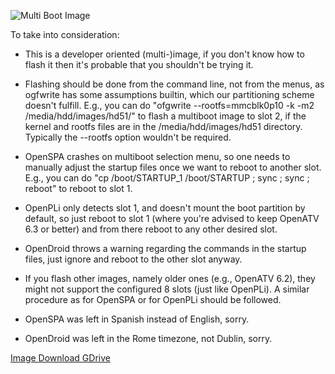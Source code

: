 ![Multi Boot Image](https://github.com/oottppxx/enigma2/blob/master/mutanthd51/hd51x8mi.jpg)


To take into consideration:

* This is a developer oriented (multi-)image, if you don't know how to flash it
  then it's probable that you shouldn't be trying it.

* Flashing should be done from the command line, not from the menus, as ogfwrite
  has some assumptions builtin, which our partitioning scheme doesn't fulfill.
  E.g., you can do "ofgwrite --rootfs=mmcblk0p10 -k -m2 /media/hdd/images/hd51/"
  to flash a multiboot image to slot 2, if the kernel and rootfs files are in
  the /media/hdd/images/hd51 directory. Typically the --rootfs option wouldn't
  be required.

* OpenSPA crashes on multiboot selection menu, so one needs to manually adjust
  the startup files once we want to reboot to another slot.
  E.g., you can do "cp /boot/STARTUP_1 /boot/STARTUP ; sync ; sync ; reboot"
  to reboot to slot 1.

* OpenPLi only detects slot 1, and doesn't mount the boot partition by default,
  so just reboot to slot 1 (where you're advised to keep OpenATV 6.3 or better)
  and from there reboot to any other desired slot.

* OpenDroid throws a warning regarding the commands in the startup files, just
  ignore and reboot to the other slot anyway.

* If you flash other images, namely older ones (e.g., OpenATV 6.2), they might
  not support the configured 8 slots (just like OpenPLi). A similar procedure as
  for OpenSPA or for OpenPLi should be followed.

* OpenSPA was left in Spanish instead of English, sorry.

* OpenDroid was left in the Rome timezone, not Dublin, sorry.


[Image Download GDrive](https://drive.google.com/file/d/1-j1j9eB8mA6mQuFQL5mC6y0MlclNZfa7/)
